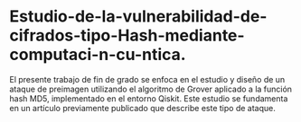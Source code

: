 # Estudio-de-la-vulnerabilidad-de-cifrados-tipo-Hash-mediante-computaci-n-cu-ntica.
El presente trabajo de fin de grado se enfoca en el estudio y diseño de un ataque de preimagen utilizando el algoritmo de Grover aplicado a la función hash MD5, implementado en el entorno Qiskit. Este estudio se fundamenta en un artículo previamente publicado que describe este tipo de ataque.
